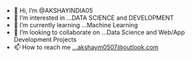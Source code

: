 - 👋 Hi, I’m @AKSHAYINDIA05
- 👀 I’m interested in ...DATA SCIENCE and DEVELOPMENT
- 🌱 I’m currently learning ...Machine Learning
- 💞️ I’m looking to collaborate on ...Data Science and Web/App Development Projects
- 📫 How to reach me ...akshaym0507@outlook.com

<!---
AKSHAYINDIA05/AKSHAYINDIA05 is a ✨ special ✨ repository because its `README.md` (this file) appears on your GitHub profile.
You can click the Preview link to take a look at your changes.
--->
